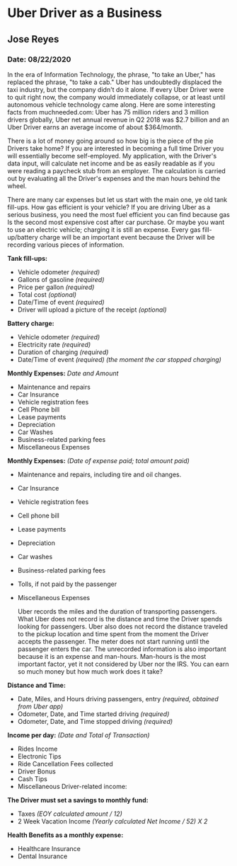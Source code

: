 # **Uber Driver as a Business**
## Jose Reyes
### Date: 08/22/2020

  In the era of Information Technology, the phrase, &quot;to take an Uber,&quot; has replaced the phrase, &quot;to take a cab.&quot; Uber has undoubtedly displaced the taxi industry, but the company didn&#39;t do it alone. If every Uber Driver were to quit right now, the company would immediately collapse, or at least until autonomous vehicle technology came along. Here are some interesting facts from muchneeded.com: Uber has 75 million riders and 3 million drivers globally, Uber net annual revenue in Q2 2018 was $2.7 billion and an Uber Driver earns an average income of about $364/month.

  There is a lot of money going around so how big is the piece of the pie Drivers take home? If you are interested in becoming a full time Driver you will essentially become self-employed. My application, with the Driver&#39;s data input, will calculate net income and be as easily readable as if you were reading a paycheck stub from an employer. The calculation is carried out by evaluating all the Driver&#39;s expenses and the man hours behind the wheel.

  There are many car expenses but let us start with the main one, ye old tank fill-ups. How gas efficient is your vehicle? If you are driving Uber as a serious business, you need the most fuel efficient you can find because gas Is the second most expensive cost after car purchase. Or maybe you want to use an electric vehicle; charging it is still an expense. Every gas fill-up/battery charge will be an important event because the Driver will be recording various pieces of information.

**Tank fill-ups:**
- Vehicle odometer *(required)*
- Gallons of gasoline *(required)*
- Price per gallon *(required)*
- Total cost *(optional)*
- Date/Time of event *(required)*
- Driver will upload a picture of the receipt *(optional)*

**Battery charge:**
- Vehicle odometer *(required)*
- Electricity rate *(required)*
- Duration of charging *(required)*
- Date/Time of event *(required) (the moment the car stopped charging)*

**Monthly Expenses:** *Date and Amount*
- Maintenance and repairs
- Car Insurance
- Vehicle registration fees
- Cell Phone bill
- Lease payments
- Depreciation
- Car Washes
- Business-related parking fees
- Miscellaneous Expenses

**Monthly Expenses:** *(Date of expense paid; total amount paid)*
- Maintenance and repairs, including tire and oil changes.
- Car Insurance
- Vehicle registration fees
- Cell phone bill
- Lease payments
- Depreciation
- Car washes
- Business-related parking fees
- Tolls, if not paid by the passenger
- Miscellaneous Expenses

  Uber records the miles and the duration of transporting passengers. What Uber does not record is the distance and time the Driver spends looking for passengers. Uber also does not record the distance traveled to the pickup location and time spent from the moment the Driver accepts the passenger. The meter does not start running until the passenger enters the car. The unrecorded information is also important because it is an expense and man-hours. Man-hours is the most important factor, yet it not considered by Uber nor the IRS. You can earn so much money but how much work does it take?

**Distance and Time:**
- Date, Miles, and Hours driving passengers, entry *(required, obtained from Uber app)*
- Odometer, Date, and Time started driving *(required)*
- Odometer, Date, and Time stopped driving *(required)*

**Income per day:** *(Date and Total of Transaction)*
- Rides Income
- Electronic Tips
- Ride Cancellation Fees collected
- Driver Bonus
- Cash Tips
- Miscellaneous Driver-related income:

**The Driver must set a savings to monthly fund:**
- Taxes *(EOY calculated amount / 12)*
- 2 Week Vacation Income *(Yearly calculated Net Income / 52) X 2*

**Health Benefits as a monthly expense:**
- Healthcare Insurance
- Dental Insurance
